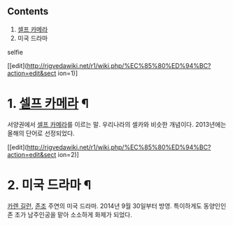 ## Contents

    

1. [셀프 카메라](%EC%85%80%ED%94%84%20%EC%B9%B4%EB%A9%94%EB%9D%BC.md)
2. 미국 드라마 

selfie

[[edit](http://rigvedawiki.net/r1/wiki.php/%EC%85%80%ED%94%BC?action=edit&sect
ion=1)]

# 1. [셀프 카메라](%EC%85%80%ED%94%84%20%EC%B9%B4%EB%A9%94%EB%9D%BC.md) ¶

서양권에서 [셀프 카메라](%EC%85%80%ED%94%84%20%EC%B9%B4%EB%A9%94%EB%9D%BC.md)를 이르는 말.
우리나라의 셀카와 비슷한 개념이다. 2013년에는 올해의 단어로 선정되었다.

  

[[edit](http://rigvedawiki.net/r1/wiki.php/%EC%85%80%ED%94%BC?action=edit&sect
ion=2)]

# 2. 미국 드라마 ¶

  

[카렌 길런](%EC%B9%B4%EB%A0%8C%20%EA%B8%B8%EB%9F%B0.md), [존조](%EC%A1%B4%20%EC%A1%B0.md) 주연의 미국 드라마. 2014년 9월 30일부터 방영. 특이하게도 동양인인 존 조가
남주인공을 맡아 소소하게 화제가 되었다.

